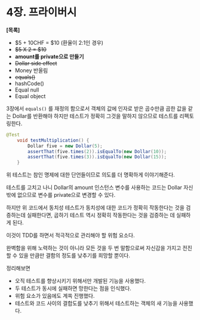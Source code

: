 # 4장. 프라이버시

**[목록]**

- $5 + 10CHF = $10 (환율이 2:1인 경우)
- ~~$5 X 2 = $10~~
- **amount를 private으로 만들기**
- ~~Dollar side effect~~
- Money 반올림
- ~~equals()~~
- hashCode()
- Equal null
- Equal object

3장에서 `equals()` 를 재정의 함으로서 객체의 값에 인자로 받은 곱수만큼 곱한 값을 같는 Dollar를 반환해야 하지만 테스트가 정확히 그것을 말하지 않으므로 테스트를  리펙토링한다.

```java
@Test
    void testMultiplication() {
        Dollar five = new Dollar(5);
        assertThat(five.times(2)).isEqualTo(new Dollar(10));
        assertThat(five.times(3)).isEqualTo(new Dollar(15));
    }
```

위 테스트는 참인 명제에 대한 단언들이므로 의도를 더 명확하게 이야기해준다.

테스트를 고치고 나니 Dollar의 amount 인스턴스 변수를 사용하는 코드는 Dollar 자신 밖에 없으므로 변수를 private으로 변경할 수 있다.

하지만 위 코드에서 동치성 테스트가 동치성에 대한 코드가 정확히 작동한다는 것을 검증하는데 실패한다면, 곱하기 테스트 역시 정확히 작동한다는 것을 검증하는 데 실패하게 된다.

이것이 TDD를 하면서 적극적으로 관리해야 할 위험 요소다.

완벽함을 위해 노력하는 것이 아니라 모든 것을 두 번 말함으로써 자신감을 가지고 전진할 수 있을 만큼만 결함의 정도를 낮추기를 희망할 뿐이다.

정리해보면

- 오직 테스트를 향상시키기 위해서만 개발된 기능을 사용했다.
- 두 테스트가 동시에 실패하면 망한다는 점을 인식했다.
- 위험 요소가 있음에도 계쏙 진행했다.
- 테스트와 코드 사이의 결합도를 낮추기 위해서 테스트하는 객체의 새 기능을 사용했다.